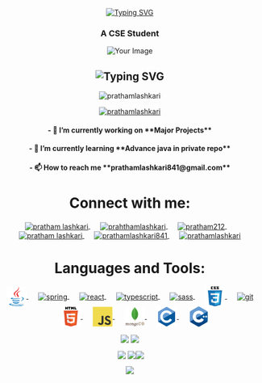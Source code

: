 <p align="center">
<a href="https://git.io/typing-svg"><img src="https://readme-typing-svg.herokuapp.com?font=Fira+Code&weight=900&size=30&pause=1000&color=F7F7F7&background=128CCF00&center=true&vCenter=true&multiline=true&random=false&width=500&lines=Hi+%F0%9F%91%8B%2C+I'm+Pratham+lashkari" alt="Typing SVG"  />
</a></p><h3 align="center">A CSE Student </h3>
<p align="center">
  <img src="https://user-images.githubusercontent.com/69011963/137184767-79a13ec7-1bb3-4341-a6da-3a149c9c159a.gif" width="400" height="300" alt="Your Image">
</p>
<h2 align="center">
  <img src="https://readme-typing-svg.demolab.com?font=Fira+Code&weight=600&pause=1000&center=true&vCenter=true&lines=Pratham+Lashkari;Backend+Developer;Competitive+Programmer;Passionate+About+Coding" alt="Typing SVG" />
</h2>

<p align="center"> <img src="https://komarev.com/ghpvc/?username=prathamlashkari&label=Profile%20views&color=0e75b6&style=flat" alt="prathamlashkari" /> </p>
 
<p align="center"> <a href="https://github.com/ryo-ma/github-profile-trophy"><img src="https://github-profile-trophy.vercel.app/?username=prathamlashkari" alt="prathamlashkari" /></a> </p>

<h4 align="center">- 🔭 I’m currently working on **Major Projects** </h4>
  
<h4 align="center">- 🌱 I’m currently learning **Advance java in private repo** </h4>

<h4 align="center">- 📫 How to reach me **prathamlashkari841@gmail.com** </h4>

<h1 align="center">Connect with me:</h1>
<p align="center">
  <a href="https://www.linkedin.com/in/pratham-lashkari/" target="blank">
    <img align="center" src="https://raw.githubusercontent.com/rahuldkjain/github-profile-readme-generator/master/src/images/icons/Social/linked-in-alt.svg" alt="pratham lashkari" height="30" width="40" />
  </a>&nbsp;&nbsp;&nbsp;&nbsp;
  <a href="https://instagram.com/prahthamlashkari" target="blank">
    <img align="center" src="https://raw.githubusercontent.com/rahuldkjain/github-profile-readme-generator/master/src/images/icons/Social/instagram.svg" alt="prahthamlashkari" height="30" width="40" />
  </a>&nbsp;&nbsp;&nbsp;&nbsp;
  <a href="https://www.codechef.com/users/pratham_110" target="blank">
    <img align="center" src="https://images.crunchbase.com/image/upload/c_pad,h_256,w_256,f_auto,q_auto:eco,dpr_1/zruiknbedz8yqafxbazb" alt="pratham212" height="50" width="50" />
  </a>&nbsp;&nbsp;&nbsp;&nbsp;
  <a href="https://www.naukri.com/code360/profile/prathamlashkari" target="blank">
    <img align="center" src="https://avatars.githubusercontent.com/u/88321750?v=4" alt="pratham lashkari" height="50" width="50" />
  </a>&nbsp;&nbsp;&nbsp;&nbsp;
  <a href="https://leetcode.com/Pratham_2521/" target="blank">
    <img align="center" src="https://raw.githubusercontent.com/rahuldkjain/github-profile-readme-generator/master/src/images/icons/Social/leet-code.svg" alt="prathamlashkari841" height="50" width="50" />
  </a>&nbsp;&nbsp;&nbsp;&nbsp;
  <a href="https://auth.geeksforgeeks.org/user/prathamlashkari" target="blank">
    <img align="center" src="https://raw.githubusercontent.com/rahuldkjain/github-profile-readme-generator/master/src/images/icons/Social/geeks-for-geeks.svg" alt="prathamlashkari" height="30" width="40" />
  </a>
</p>

<h1 align="center">Languages and Tools:</h1>
<p align="center">
 <a href="https://www.java.com" target="_blank" rel="noreferrer"> 
  <img align="center" src="https://raw.githubusercontent.com/devicons/devicon/master/icons/java/java-original.svg" alt="java" width="40" height="40"/> 
 </a>&nbsp;&nbsp;&nbsp;&nbsp;
 <a href="https://spring.io/" target="_blank" rel="noreferrer"> 
  <img align="center" src="https://img-c.udemycdn.com/course/750x422/3743246_dd3b_2.jpg" alt="spring" width="50" height="40"/> 
 </a>&nbsp;&nbsp;&nbsp;&nbsp;
 <a href="https://react.dev/" target="_blank" rel="noreferrer"> 
  <img align="center" src="https://encrypted-tbn0.gstatic.com/images?q=tbn:ANd9GcQNN_ihQpQ_ROKLRUjxlJcVaL0zSHU0bVpv-b_-EvGtgQ&s" alt="react" width="50" height="40"/> 
 </a>&nbsp;&nbsp;&nbsp;&nbsp;
 <a href="https://www.typescriptlang.org/" target="_blank" rel="noreferrer"> 
  <img align="center" src="https://cdn.iconscout.com/icon/free/png-256/free-typescript-1174965.png?f=webp" alt="typescript" width="50" height="40"/> 
 </a>&nbsp;&nbsp;&nbsp;&nbsp;
 <a href="https://sass-lang.com/" target="_blank" rel="noreferrer"> 
  <img align="center" src="https://sass-lang.com/assets/img/styleguide/seal-color.png" alt="sass" width="40" height="40"/> 
 </a>&nbsp;&nbsp;&nbsp;&nbsp;
 <a href="https://www.w3schools.com/css/" target="_blank" rel="noreferrer"> 
  <img align="center" src="https://raw.githubusercontent.com/devicons/devicon/master/icons/css3/css3-original-wordmark.svg" alt="css3" width="40" height="40"/> 
 </a>&nbsp;&nbsp;&nbsp;&nbsp;
 <a href="https://git-scm.com/" target="_blank" rel="noreferrer"> 
  <img align="center" src="https://www.vectorlogo.zone/logos/git-scm/git-scm-icon.svg" alt="git" width="40" height="40"/> 
 </a>&nbsp;&nbsp;&nbsp;&nbsp;
 <a href="https://www.w3.org/html/" target="_blank" rel="noreferrer"> 
  <img align="center" src="https://raw.githubusercontent.com/devicons/devicon/master/icons/html5/html5-original-wordmark.svg" alt="html5" width="40" height="40"/> 
 </a>&nbsp;&nbsp;&nbsp;&nbsp;
 <a href="https://developer.mozilla.org/en-US/docs/Web/JavaScript" target="_blank" rel="noreferrer"> 
  <img align="center" src="https://raw.githubusercontent.com/devicons/devicon/master/icons/javascript/javascript-original.svg" alt="javascript" width="40" height="40"/> 
 </a>&nbsp;&nbsp;&nbsp;&nbsp;
 <a href="https://www.mongodb.com/" target="_blank" rel="noreferrer"> 
  <img align="center" src="https://raw.githubusercontent.com/devicons/devicon/master/icons/mongodb/mongodb-original-wordmark.svg" alt="mongodb" width="40" height="40"/> 
 </a>&nbsp;&nbsp;&nbsp;&nbsp;
 <a href="https://www.cprogramming.com/" target="_blank" rel="noreferrer"> 
  <img align="center" src="https://raw.githubusercontent.com/devicons/devicon/master/icons/c/c-original.svg" alt="c" width="40" height="40"/> 
 </a>&nbsp;&nbsp;&nbsp;&nbsp;
 <a href="https://www.w3schools.com/cpp/" target="_blank" rel="noreferrer"> 
  <img align="center" src="https://raw.githubusercontent.com/devicons/devicon/master/icons/cplusplus/cplusplus-original.svg" alt="cplusplus" width="40" height="40"/> 
 </a>
</p>


 <p align="center"><img align="center" src="http://github-profile-summary-cards.vercel.app/api/cards/most-commit-language?username=prathamlashkari&theme=2077" height="180em" />
<img align="center" src="http://github-profile-summary-cards.vercel.app/api/cards/repos-per-language?username=prathamlashkari&theme=2077" height="180em" /></p>

<p  align="center">&nbsp;<img align="center" src="http://github-profile-summary-cards.vercel.app/api/cards/stats?username=prathamlashkari&theme=2077" height="180em" />
<img align="center" src="http://github-profile-summary-cards.vercel.app/api/cards/productive-time?username=prathamlashkari&theme=2077" height="180em" /><img align="center" src="http://github-profile-summary-cards.vercel.app/api/cards/profile-details?username=prathamlashkari&theme=2077" height="180em" /></p>

  <p align="center">
    <img height="180em" src="https://github-readme-streak-stats.herokuapp.com/?user=prathamlashkari&theme=dark&hide_border=true&background=0D1117&stroke=0000&count_private=true&include_all_commits=true" />
  </p>
